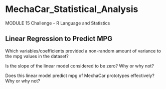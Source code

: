 # MechaCar_Statistical_Analysis
MODULE 15 Challenge - R Language and Statistics


## Linear Regression to Predict MPG

  Which variables/coefficients provided a non-random amount of variance to the mpg values in the dataset?
  
  Is the slope of the linear model considered to be zero? Why or why not?
  
  Does this linear model predict mpg of MechaCar prototypes effectively? Why or why not?


